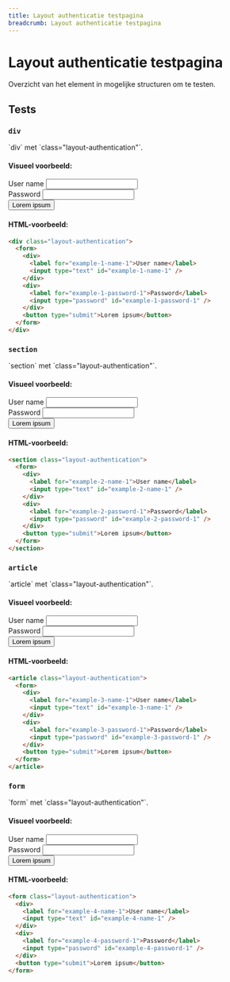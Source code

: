 ```yaml
---
title: Layout authenticatie testpagina
breadcrumb: Layout authenticatie testpagina
---
```


<h1 id="introduction">Layout authenticatie testpagina</h1>

Overzicht van het element in mogelijke structuren om te testen.

<h2 id="tests">Tests</h2>

### `div`

<p>`div` met `class="layout-authentication"`.</p>

#### Visueel voorbeeld:

<div class="layout-authentication">
  <form>
    <div>
      <label for="example-1-name-1">User name</label>
      <input type="text" id="example-1-name-1" />
    </div>
    <div>
      <label for="example-1-password-1">Password</label>
      <input type="password" id="example-1-password-1" />
    </div>
    <button type="submit">Lorem ipsum</button>
  </form>
</div>

#### HTML-voorbeeld:

```html
<div class="layout-authentication">
  <form>
    <div>
      <label for="example-1-name-1">User name</label>
      <input type="text" id="example-1-name-1" />
    </div>
    <div>
      <label for="example-1-password-1">Password</label>
      <input type="password" id="example-1-password-1" />
    </div>
    <button type="submit">Lorem ipsum</button>
  </form>
</div>
```

### `section`

<p>`section` met `class="layout-authentication"`.</p>

#### Visueel voorbeeld:

<section class="layout-authentication">
  <form>
    <div>
      <label for="example-2-name-1">User name</label>
      <input type="text" id="example-2-name-1" />
    </div>
    <div>
      <label for="example-2-password-1">Password</label>
      <input type="password" id="example-2-password-1" />
    </div>
    <button type="submit">Lorem ipsum</button>
  </form>
</section>

#### HTML-voorbeeld:

```html
<section class="layout-authentication">
  <form>
    <div>
      <label for="example-2-name-1">User name</label>
      <input type="text" id="example-2-name-1" />
    </div>
    <div>
      <label for="example-2-password-1">Password</label>
      <input type="password" id="example-2-password-1" />
    </div>
    <button type="submit">Lorem ipsum</button>
  </form>
</section>
```

### `article`

<p>`article` met `class="layout-authentication"`.</p>

#### Visueel voorbeeld:

<article class="layout-authentication">
  <form>
    <div>
      <label for="example-3-name-1">User name</label>
      <input type="text" id="example-3-name-1" />
    </div>
    <div>
      <label for="example-3-password-1">Password</label>
      <input type="password" id="example-3-password-1" />
    </div>
    <button type="submit">Lorem ipsum</button>
  </form>
</article>

#### HTML-voorbeeld:

```html
<article class="layout-authentication">
  <form>
    <div>
      <label for="example-3-name-1">User name</label>
      <input type="text" id="example-3-name-1" />
    </div>
    <div>
      <label for="example-3-password-1">Password</label>
      <input type="password" id="example-3-password-1" />
    </div>
    <button type="submit">Lorem ipsum</button>
  </form>
</article>
```

### `form`

<p>`form` met `class="layout-authentication"`.</p>

#### Visueel voorbeeld:

<form class="layout-authentication">
  <div>
    <label for="example-4-name-1">User name</label>
    <input type="text" id="example-4-name-1" />
  </div>
  <div>
    <label for="example-4-password-1">Password</label>
    <input type="password" id="example-4-password-1" />
  </div>
  <button type="submit">Lorem ipsum</button>
</form>

#### HTML-voorbeeld:

```html
<form class="layout-authentication">
  <div>
    <label for="example-4-name-1">User name</label>
    <input type="text" id="example-4-name-1" />
  </div>
  <div>
    <label for="example-4-password-1">Password</label>
    <input type="password" id="example-4-password-1" />
  </div>
  <button type="submit">Lorem ipsum</button>
</form>
```
